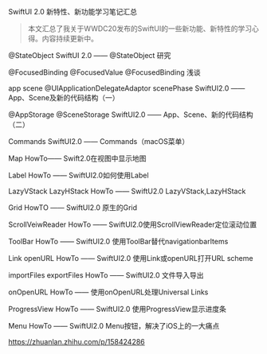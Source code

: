 SwiftUI 2.0 新特性、新功能学习笔记汇总

>本文汇总了我关于WWDC20发布的SwiftUI的一些新功能、新特性的学习心得。内容持续更新中。

@StateObject
SwiftUI 2.0 —— @StateObject 研究

@FocusedBinding @FocusedValue
@FocusedBinding 浅谈

app scene @UIApplicationDelegateAdaptor scenePhase
SwiftUI2.0 —— App、Scene及新的代码结构（一）

@AppStorage @SceneStorage
SwiftUI2.0 —— App、Scene、新的代码结构（二）

Commands
SwiftUI2.0 —— Commands（macOS菜单）

Map
HowTo—— Swift2.0在视图中显示地图

Label
HowTo —— SwiftUI2.0如何使用Label

LazyVStack LazyHStack
HowTo —— SwiftU2.0 LazyVStack,LazyHStack

Grid
HowTO —— SwiftUI2.0 原生的Grid

ScrollVeiwReader
HowTo —— SwiftUI2.0使用ScrollViewReader定位滚动位置

ToolBar
HowTo —— SwiftUI2.0 使用ToolBar替代navigationbarItems

Link openURL
HowTo —— SwiftUI2.0 使用Link或openURL打开URL scheme

importFiles exportFiles
HowTo —— SwiftUI2.0 文件导入导出

onOpenURL
HowTo —— 使用onOpenURL处理Universal Links

ProgressView
HowTo —— SwiftUI2.0 使用ProgressView显示进度条

Menu
HowTo —— SwiftUI2.0 Menu按钮，解决了iOS上的一大痛点


https://zhuanlan.zhihu.com/p/158424286